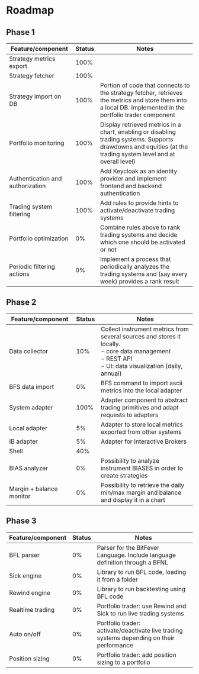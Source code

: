 # Roadmap

## Phase 1

| Feature/component                | Status | Notes                                                                                                                                                           |
|----------------------------------|--------|-----------------------------------------------------------------------------------------------------------------------------------------------------------------|
| Strategy metrics export          | 100%   |                                                                                                                                                                 |
| Strategy fetcher                 | 100%   |                                                                                                                                                                 |
| Strategy import on DB            | 100%   | Portion of code that connects to the strategy fetcher, retrieves the metrics and store them into a local DB. Implemented in the portfolio trader component      |
| Portfolio monitoring             | 100%   | Display retrieved metrics in a chart, enabling or disabling trading systems. Supports drawdowns and equities (at the trading system level and at overall level) |
| Authentication and authorization | 100%   | Add Keycloak as an identity provider and implement frontend and backend authentication                                                                          |
| Trading system filtering         | 100%   | Add rules to provide hints to activate/deactivate trading systems                                                                                               |
| Portfolio optimization           | 0%     | Combine rules above to rank trading systems and decide which one should be activated or not                                                                     |
| Periodic filtering actions       | 0%     | Implement a process that periodically analyzes the trading systems and (say every week) provides a rank result                                                  |

## Phase 2

| Feature/component        | Status | Notes                                                                                                                                                         |
|--------------------------|--------|---------------------------------------------------------------------------------------------------------------------------------------------------------------|
| Data collector           | 10%    | Collect instrument metrics from several sources and stores it locally.<br/>- core data management<br/>- REST API<br/>- UI: data visualization (daily, annual) |
| BFS data import          | 0%     | BFS command to import ascii metrics into the local adapter                                                                                                    |
| System adapter           | 100%   | Adapter component to abstract trading primitives and adapt requests to adapters                                                                               |
| Local adapter            | 5%     | Adapter to store local metrics exported from other systems                                                                                                    |
| IB adapter               | 5%     | Adapter for Interactive Brokers                                                                                                                               |
| Shell                    | 40%    |                                                                                                                                                               |
| BIAS analyzer            | 0%     | Possibility to analyze instrument BIASES in order to create strategies                                                                                        |
| Margin + balance monitor | 0%     | Possibility to retrieve the daily min/max margin and balance and display it in a chart                                                                        |

## Phase 3

| Feature/component | Status | Notes                                                                                     |
|-------------------|--------|-------------------------------------------------------------------------------------------|
| BFL parser        | 0%     | Parser for the BitFever Language. Include language definition through a BFNL              |
| Sick engine       | 0%     | Library to run BFL code, loading it from a folder                                         |
| Rewind engine     | 0%     | Library to run backtesting using BFL code                                                 |
| Realtime trading  | 0%     | Portfolio trader: use Rewind and Sick to run live trading systems                         |
| Auto on/off       | 0%     | Portfolio trader: activate/deactivate live trading systems depending on their performance |
| Position sizing   | 0%     | Portfolio trader: add position sizing to a portfolio                                      |
